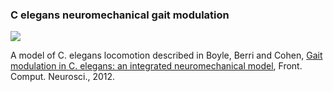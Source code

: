 ### C elegans neuromechanical gait modulation

![](http://www.opensourcebrain.org/attachments/download/33/Selection_095.png)

A model of C. elegans locomotion described in Boyle, Berri and Cohen, [Gait modulation in C. elegans: an integrated neuromechanical model](http://www.frontiersin.org/Computational_Neuroscience/10.3389/fncom.2012.00010/abstract), Front. Comput. Neurosci., 2012.
